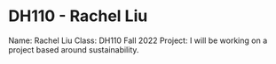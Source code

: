 # DH110 - Rachel Liu

Name: Rachel Liu
Class: DH110 Fall 2022
Project: I will be working on a project based around sustainability.
